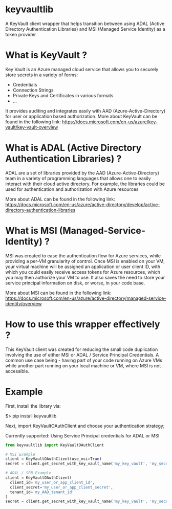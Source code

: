 # keyvaultlib
A KeyVault client wrapper that helps transition between using ADAL (Active Directory Authentication Libraries) and MSI (Managed Service Identity) as a token provider

# What is KeyVault ?
Key Vault is an Azure managed cloud service that allows you to securely store secrets in a variety of forms:
- Credentials
- Connection Strings
- Private Keys and Certificates in various formats
- ...

It provides auditing and integrates easily with AAD (Azure-Active-Directory) for user or application based authorization.
More about KeyVault can be found in the following link:
https://docs.microsoft.com/en-us/azure/key-vault/key-vault-overview

# What is ADAL (Active Directory Authentication Libraries) ?
ADAL are a set of libraries provided by the AAD (Azure-Active-Directory) team in a variety of programming languages
that allows one to easily interact with their cloud active directory.
For example, the libraries could be used for authentication and authorization with Azure resources

More about ADAL can be found in the following link:
https://docs.microsoft.com/en-us/azure/active-directory/develop/active-directory-authentication-libraries

# What is MSI (Managed-Service-Identity) ?
MSI was created to ease the authentication flow for Azure services, while providing a per-VM granularity of control.
Once MSI is enabled on your VM, your virtual machine will be assigned an application or user client ID, 
with which you could easily receive access tokens for Azure resources, which you may then authorize your VM to use.
It also saves the need to store your service principal information on disk, or worse, in your code base.

More about MSI can be found in the following link:
https://docs.microsoft.com/en-us/azure/active-directory/managed-service-identity/overview

# How to use this wrapper effectively ?
This KeyVault client was created for reducing the small code duplication involving the use of either MSI or ADAL / Service Principal Credentials.
A common use case being - having part of your code running on Azure VMs while another part running on your local machine or VM,
where MSI is not accessible.

# Example
First, install the library via:

$> pip install keyvaultlib

Next, import KeyVaultOAuthClient and choose your authentication strategy;

Currently supported: Using Service Principal credentials for ADAL or MSI

```python
from keyvaultlib import KeyVaultOAuthClient

# MSI Example
client = KeyVaultOAuthClient(use_msi=True)
secret = client.get_secret_with_key_vault_name('my_key_vault', 'my_secret')

# ADAL / SPN Example
client = KeyVaultOAuthClient(
  client_id='my_user_or_app_client_id', 
  client_secret='my_user_or_app_client_secret', 
  tenant_id='my_AAD_tenant_id'
)
secret = client.get_secret_with_key_vault_name('my_key_vault', 'my_secret')
```
